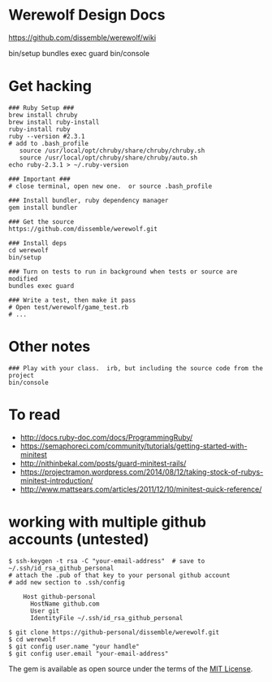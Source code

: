 # Werewolf Design Docs
https://github.com/dissemble/werewolf/wiki

bin/setup
bundles exec guard
bin/console



# Get hacking
```
### Ruby Setup ###
brew install chruby
brew install ruby-install
ruby-install ruby
ruby --version #2.3.1
# add to .bash_profile
   source /usr/local/opt/chruby/share/chruby/chruby.sh
   source /usr/local/opt/chruby/share/chruby/auto.sh
echo ruby-2.3.1 > ~/.ruby-version

### Important ###
# close terminal, open new one.  or source .bash_profile

### Install bundler, ruby dependency manager
gem install bundler

### Get the source
https://github.com/dissemble/werewolf.git

### Install deps
cd werewolf
bin/setup

### Turn on tests to run in background when tests or source are modified
bundles exec guard

### Write a test, then make it pass
# Open test/werewolf/game_test.rb
# ...

```


# Other notes
```
### Play with your class.  irb, but including the source code from the project
bin/console
```

# To read
- http://docs.ruby-doc.com/docs/ProgrammingRuby/
- https://semaphoreci.com/community/tutorials/getting-started-with-minitest
- http://nithinbekal.com/posts/guard-minitest-rails/
- https://projectramon.wordpress.com/2014/08/12/taking-stock-of-rubys-minitest-introduction/
- http://www.mattsears.com/articles/2011/12/10/minitest-quick-reference/


# working with multiple github accounts (untested)

```
$ ssh-keygen -t rsa -C "your-email-address"  # save to ~/.ssh/id_rsa_github_personal
# attach the .pub of that key to your personal github account
# add new section to .ssh/config

    Host github-personal
      HostName github.com
      User git
      IdentityFile ~/.ssh/id_rsa_github_personal

$ git clone https://github-personal/dissemble/werewolf.git
$ cd werewolf
$ git config user.name "your handle"
$ git config user.email "your-email-address" 
```


The gem is available as open source under the terms of the [MIT License](http://opensource.org/licenses/MIT).

